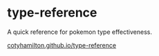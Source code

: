 # type-reference
A quick reference for pokemon type effectiveness.

[cotyhamilton.github.io/type-reference](http://cotyhamilton.github.io/type-reference/)
